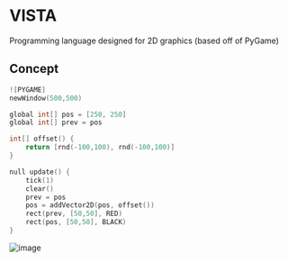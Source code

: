 # VISTA
Programming language designed for 2D graphics (based off of PyGame)

## Concept 
``` C
![PYGAME]
newWindow(500,500)

global int[] pos = [250, 250]
global int[] prev = pos

int[] offset() {
    return [rnd(-100,100), rnd(-100,100)]
}

null update() {
    tick(1)
    clear()
    prev = pos
    pos = addVector2D(pos, offset())
    rect(prev, [50,50], RED)
    rect(pos, [50,50], BLACK)
}
```
![image](https://user-images.githubusercontent.com/46300158/153037130-9538d5fd-0746-4a6a-8ea4-f1be54cff733.png)

